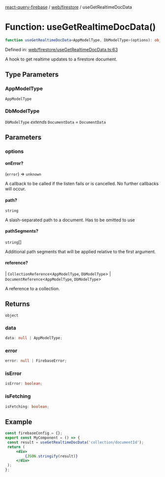 [react-query-firebase](../../../modules.md) / [web/firestore](../index.md) / useGetRealtimeDocData

# Function: useGetRealtimeDocData()

```ts
function useGetRealtimeDocData<AppModelType, DbModelType>(options): object
```

Defined in: [web/firestore/useGetRealtimeDocData.ts:63](https://github.com/vpishuk/react-query-firebase/blob/43c0734068a570cd646254bb366ccd8007f7dfed/web/firestore/useGetRealtimeDocData.ts#L63)

A hook to get realtime updates to a firestore document.

## Type Parameters

### AppModelType

`AppModelType`

### DbModelType

`DbModelType` *extends* `DocumentData` = `DocumentData`

## Parameters

### options

#### onError?

(`error`) => `unknown`

A callback to be called if the listen fails or is
cancelled. No further callbacks will occur.

#### path?

`string`

A slash-separated path to a document. Has to be omitted to use

#### pathSegments?

`string`[]

Additional path segments that will be applied relative
to the first argument.

#### reference?

  \| `CollectionReference`\<`AppModelType`, `DbModelType`\>
  \| `DocumentReference`\<`AppModelType`, `DbModelType`\>

A reference to a collection.

## Returns

`object`

### data

```ts
data: null | AppModelType;
```

### error

```ts
error: null | FirebaseError;
```

### isError

```ts
isError: boolean;
```

### isFetching

```ts
isFetching: boolean;
```

## Example

```jsx
const firebaseConfig = {};
export const MyComponent = () => {
 const result = useGetRealtimeDocData('collection/documentId');
 return (
     <div>
         {JSON.stringify(result)}
     </div>
 );
};
```
